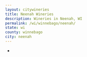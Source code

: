 ```yaml
---
layout: citywineries
title: Neenah Wineries
description: Wineries in Neenah, WI
permalink: /wi/winnebago/neenah/
state: wi
county: winnebago
city: neenah
---
```

-
